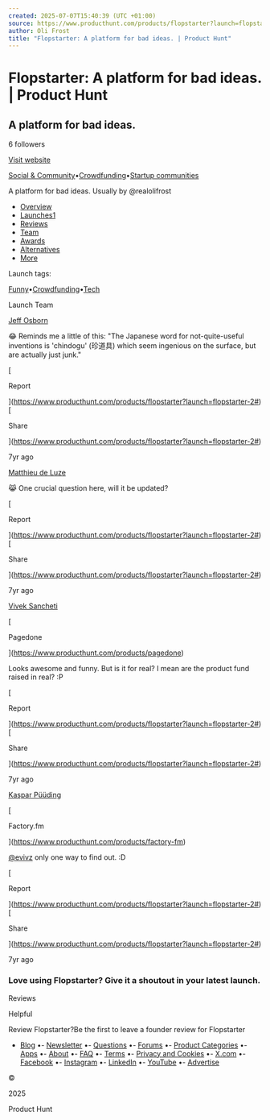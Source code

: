 ```yaml
---
created: 2025-07-07T15:40:39 (UTC +01:00)
source: https://www.producthunt.com/products/flopstarter?launch=flopstarter-2
author: Oli Frost
title: "Flopstarter: A platform for bad ideas. | Product Hunt"
---
```


# Flopstarter: A platform for bad ideas. | Product Hunt

## A platform for bad ideas.

6 followers

[Visit website](http://flopstarter.com/?ref=producthunt)

[Social & Community](https://www.producthunt.com/categories/social-community)•[Crowdfunding](https://www.producthunt.com/categories/crowdfunding)•[Startup communities](https://www.producthunt.com/categories/startup-communities)

A platform for bad ideas. Usually by @realolifrost

-   [Overview](https://www.producthunt.com/products/flopstarter)
-   [Launches1](https://www.producthunt.com/products/flopstarter/launches)
-   [Reviews](https://www.producthunt.com/products/flopstarter/reviews)
-   [Team](https://www.producthunt.com/products/flopstarter/makers)
-   [Awards](https://www.producthunt.com/products/flopstarter/awards)
-   [Alternatives](https://www.producthunt.com/products/flopstarter/alternatives)
-   [More](https://www.producthunt.com/products/flopstarter?launch=flopstarter-2#)

Launch tags:

[Funny](https://www.producthunt.com/topics/funny)•[Crowdfunding](https://www.producthunt.com/topics/crowdfunding)•[Tech](https://www.producthunt.com/topics/tech)

Launch Team

[](https://www.producthunt.com/@olifrost)

[](https://www.producthunt.com/@jeff_osborn)

[Jeff Osborn](https://www.producthunt.com/@jeff_osborn)

😂 Reminds me a little of this: "The Japanese word for not-quite-useful inventions is 'chindogu' (珍道具) which seem ingenious on the surface, but are actually just junk."

[

Report

](https://www.producthunt.com/products/flopstarter?launch=flopstarter-2#)[

Share

](https://www.producthunt.com/products/flopstarter?launch=flopstarter-2#)

7yr ago

[](https://www.producthunt.com/@matthieudeluze)

[Matthieu de Luze](https://www.producthunt.com/@matthieudeluze)

😹 One crucial question here, will it be updated?

[

Report

](https://www.producthunt.com/products/flopstarter?launch=flopstarter-2#)[

Share

](https://www.producthunt.com/products/flopstarter?launch=flopstarter-2#)

7yr ago

[](https://www.producthunt.com/@viveksancheti91)

[Vivek Sancheti](https://www.producthunt.com/@viveksancheti91)

[

Pagedone

](https://www.producthunt.com/products/pagedone)

Looks awesome and funny. But is it for real? I mean are the product fund raised in real? :P

[

Report

](https://www.producthunt.com/products/flopstarter?launch=flopstarter-2#)[

Share

](https://www.producthunt.com/products/flopstarter?launch=flopstarter-2#)

7yr ago

[](https://www.producthunt.com/@pyyding)

[Kaspar Püüding](https://www.producthunt.com/@pyyding)

[

Factory.fm

](https://www.producthunt.com/products/factory-fm)

[@evivz](https://www.producthunt.com/@evivz) only one way to find out. :D

[

Report

](https://www.producthunt.com/products/flopstarter?launch=flopstarter-2#)[

Share

](https://www.producthunt.com/products/flopstarter?launch=flopstarter-2#)

7yr ago

### Love using Flopstarter? Give it a shoutout in your latest launch.

Reviews

Helpful

Review Flopstarter?Be the first to leave a founder review for Flopstarter

-   [Blog](https://www.producthunt.com/stories)
•-   [Newsletter](https://www.producthunt.com/newsletters)
•-   [Questions](https://www.producthunt.com/questions)
•-   [Forums](https://www.producthunt.com/forums)
•-   [Product Categories](https://www.producthunt.com/categories)
•-   [Apps](https://www.producthunt.com/apps)
•-   [About](https://www.producthunt.com/about)
•-   [FAQ](https://help.producthunt.com/)
•-   [Terms](https://www.producthunt.com/legal#terms)
•-   [Privacy and Cookies](https://www.producthunt.com/legal#privacy)
•-   [X.com](https://x.com/ProductHunt)
•-   [Facebook](https://www.facebook.com/producthunt)
•-   [Instagram](https://www.instagram.com/producthunt)
•-   [LinkedIn](https://www.linkedin.com/company/producthunt)
•-   [YouTube](https://www.youtube.com/channel/UCOtU18DT8csQVqHPT1wtYzw)
•-   [Advertise](https://www.producthunt.com/sponsor?utm_content=sf)

©

2025

Product Hunt

